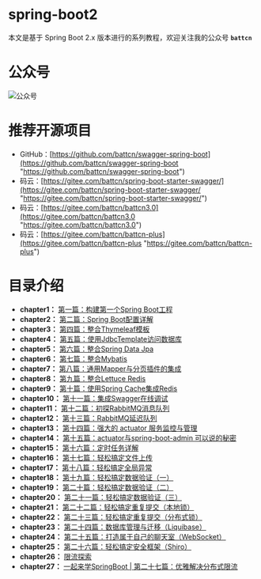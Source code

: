 # spring-boot2

本文是基于 Spring Boot 2.x 版本进行的系列教程，欢迎关注我的公众号 **`battcn`**

# 公众号

![公众号](http://image.battcn.com/assets/images/wxgzh8cm.png)

# 推荐开源项目

- GitHub：[https://github.com/battcn/swagger-spring-boot](https://github.com/battcn/swagger-spring-boot "https://github.com/battcn/swagger-spring-boot")
- 码云：[https://gitee.com/battcn/spring-boot-starter-swagger/](https://gitee.com/battcn/spring-boot-starter-swagger/ "https://gitee.com/battcn/spring-boot-starter-swagger/")
- 码云：[https://gitee.com/battcn/battcn3.0](https://gitee.com/battcn/battcn3.0 "https://gitee.com/battcn/battcn3.0")
- 码云：[https://gitee.com/battcn/battcn-plus](https://gitee.com/battcn/battcn-plus "https://gitee.com/battcn/battcn-plus")

# 目录介绍

- **chapter1：** [第一篇：构建第一个Spring Boot工程](http://blog.battcn.com/2018/04/20/springboot/v2-introducing/)
- **chapter2：** [第二篇：Spring Boot配置详解](http://blog.battcn.com/2018/04/22/springboot/v2-config-properties/)
- **chapter3：** [第四篇：整合Thymeleaf模板](http://blog.battcn.com/2018/04/28/springboot/v2-web-thymeleaf/)
- **chapter4：** [第五篇：使用JdbcTemplate访问数据库](http://blog.battcn.com/2018/05/07/springboot/v2-orm-jdbc/)
- **chapter5：** [第六篇：整合Spring Data Jpa](http://blog.battcn.com/2018/05/08/springboot/v2-orm-jpa/)
- **chapter6：** [第七篇：整合Mybatis](http://blog.battcn.com/2018/05/09/springboot/v2-orm-mybatis/)
- **chapter7：** [第八篇：通用Mapper与分页插件的集成](http://blog.battcn.com/2018/05/10/springboot/v2-orm-mybatis-plugin/)
- **chapter8：** [第九篇：整合Lettuce Redis](http://blog.battcn.com/2018/05/11/springboot/v2-nosql-redis/)
- **chapter9：** [第十篇：使用Spring Cache集成Redis](http://blog.battcn.com/2018/05/13/springboot/v2-cache-redis/)
- **chapter10：** [第十一篇：集成Swagger在线调试](http://blog.battcn.com/2018/05/16/springboot/v2-config-swagger/)
- **chapter11：** [第十二篇：初探RabbitMQ消息队列](http://blog.battcn.com/2018/05/22/springboot/v2-queue-rabbitmq/)
- **chapter12：** [第十三篇：RabbitMQ延迟队列](http://blog.battcn.com/2018/05/23/springboot/v2-queue-rabbitmq-delay/)
- **chapter13：** [第十四篇：强大的 actuator 服务监控与管理](http://blog.battcn.com/2018/05/24/springboot/v2-actuator-introduce/)
- **chapter14：** [第十五篇：actuator与spring-boot-admin 可以说的秘密](http://blog.battcn.com/2018/05/24/springboot/v2-actuator-monitor/)
- **chapter15：** [第十六篇：定时任务详解](http://blog.battcn.com/2018/05/29/springboot/v2-other-scheduling/)
- **chapter16：** [第十七篇：轻松搞定文件上传](http://blog.battcn.com/2018/05/31/springboot/v2-other-upload/)
- **chapter17：** [第十八篇：轻松搞定全局异常](http://blog.battcn.com/2018/06/01/springboot/v2-other-exception/)
- **chapter18：** [第十九篇：轻松搞定数据验证（一）](http://blog.battcn.com/2018/06/05/springboot/v2-other-validate1/)
- **chapter19：** [第二十篇：轻松搞定数据验证（二）](http://blog.battcn.com/2018/06/06/springboot/v2-other-validate2/)
- **chapter20：** [第二十一篇：轻松搞定数据验证（三）](http://blog.battcn.com/2018/06/07/springboot/v2-other-validate3/)
- **chapter21：** [第二十二篇：轻松搞定重复提交（本地锁）](http://blog.battcn.com/2018/06/12/springboot/v2-cache-locallock/)
- **chapter22：** [第二十三篇：轻松搞定重复提交（分布式锁）](http://blog.battcn.com/2018/06/13/springboot/v2-cache-redislock/)
- **chapter23：** [第二十四篇：数据库管理与迁移（Liquibase）](http://blog.battcn.com/2018/06/20/springboot/v2-other-liquibase/)
- **chapter24：** [第二十五篇：打造属于自己的聊天室（WebSocket）](https://github.com/battcn/spring-boot2-learning/tree/master/chapter24)
- **chapter25：** [第二十六篇：轻松搞定安全框架（Shiro）](https://github.com/battcn/spring-boot2-learning/tree/master/chapter25)
- **chapter26：** [限流探索](https://github.com/battcn/spring-boot2-learning/tree/master/chapter26)
- **chapter27：** [一起来学SpringBoot | 第二十七篇：优雅解决分布式限流](https://github.com/battcn/spring-boot2-learning/tree/master/chapter27)




